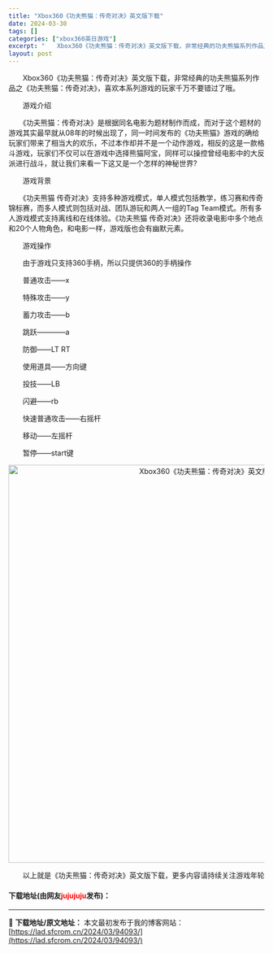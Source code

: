 ```yaml
---
title: "Xbox360《功夫熊猫：传奇对决》英文版下载"
date: 2024-03-30
tags: []
categories: ["xbox360英日游戏"]
excerpt: "　　Xbox360《功夫熊猫：传奇对决》英文版下载，非常经典的功夫熊猫系列作品之《功夫熊猫：传奇对决》，喜欢本系列游戏的玩家千万不要错过了哦。 　　游戏介绍 　　《功夫熊猫：传奇对决》是根据同名电影为题材制作而成，而对于这个题材的游戏其实最早就从08年的时候出现了，同一时间发布的《功夫熊猫》游戏的确&hellip;"
layout: post
---
```


 <p>　　Xbox360《功夫熊猫：传奇对决》英文版下载，非常经典的功夫熊猫系列作品之《功夫熊猫：传奇对决》，喜欢本系列游戏的玩家千万不要错过了哦。</p> <p>　　游戏介绍</p> <p>　　《功夫熊猫：传奇对决》是根据同名电影为题材制作而成，而对于这个题材的游戏其实最早就从08年的时候出现了，同一时间发布的《功夫熊猫》游戏的确给玩家们带来了相当大的欢乐，不过本作却并不是一个动作游戏，相反的这是一款格斗游戏，玩家们不仅可以在游戏中选择熊猫阿宝，同样可以操控曾经电影中的大反派进行战斗，就让我们来看一下这又是一个怎样的神秘世界?</p> <p>　　游戏背景</p> <p>　　《功夫熊猫 传奇对决》支持多种游戏模式，单人模式包括教学，练习赛和传奇锦标赛，而多人模式则包括对战、团队游玩和两人一组的Tag Team模式。所有多人游戏模式支持离线和在线体验。《功夫熊猫 传奇对决》还将收录电影中多个地点和20个人物角色，和电影一样，游戏版也会有幽默元素。</p> <p>　　游戏操作</p> <p>　　由于游戏只支持360手柄，所以只提供360的手柄操作</p> <p>　　普通攻击&mdash;&mdash;x</p> <p>　　特殊攻击&mdash;&mdash;y</p> <p>　　蓄力攻击&mdash;&mdash;b</p> <p>　　跳跃&mdash;&mdash;&mdash;&mdash;a</p> <p>　　防御&mdash;&mdash;LT RT</p> <p>　　使用道具&mdash;&mdash;方向键</p> <p>　　投技&mdash;&mdash;LB</p> <p>　　闪避&mdash;&mdash;rb</p> <p>　　快速普通攻击&mdash;&mdash;右摇杆</p> <p>　　移动&mdash;&mdash;左摇杆</p> <p>　　暂停&mdash;&mdash;start键</p> <p align="center"><img align="" border="0" src="https://lad.sfcrom.cn/wp-content/uploads/2024/03/20240330_6607d59e782c4.jpg" width="783" alt="Xbox360《功夫熊猫：传奇对决》英文版下载" /></p> <p>　　以上就是《功夫熊猫：传奇对决》英文版下载，更多内容请持续关注游戏年轮</p> <p><h4>下载地址(由网友<font color="red">jujujuju</font>发布)：</h4></p> 

---
📖 **下载地址/原文地址：** 本文最初发布于我的博客网站：[https://lad.sfcrom.cn/2024/03/94093/](https://lad.sfcrom.cn/2024/03/94093/)
